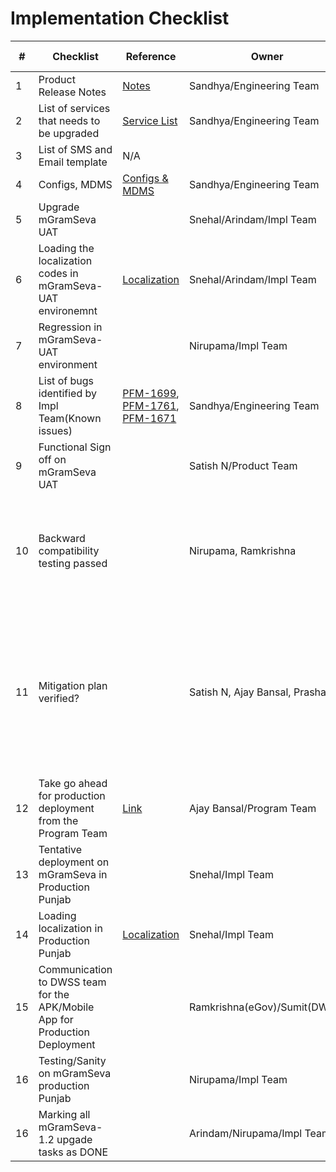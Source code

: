 # Implementation Checklist

<table><thead><tr><th width="69">#</th><th width="221">Checklist</th><th width="123">Reference</th><th width="197">Owner</th><th width="165">Completed(Yes/No/Not Required)</th><th width="140">Date(mm/dd/yyyy)</th><th width="167">Remark</th></tr></thead><tbody><tr><td>1</td><td>Product Release Notes</td><td><a href="./">Notes</a></td><td>Sandhya/Engineering Team</td><td>Yes</td><td></td><td></td></tr><tr><td>2</td><td>List of services that needs to be upgraded</td><td><a href="service-build-updates.md">Service List</a></td><td>Sandhya/Engineering Team</td><td>Yes</td><td></td><td></td></tr><tr><td>3</td><td>List of SMS and Email template</td><td>N/A</td><td></td><td>Not Required</td><td></td><td></td></tr><tr><td>4</td><td>Configs, MDMS</td><td><a href="https://app.gitbook.com/o/-MEQmzNGXk5ajuZujG7E/s/Qx3WcyfCEvIVnLyuvkbo/mgramseva/release-notes/mdms-and-configuration-updates">Configs &#x26; MDMS</a></td><td>Sandhya/Engineering Team</td><td>Yes</td><td></td><td></td></tr><tr><td>5</td><td>Upgrade mGramSeva UAT</td><td></td><td>Snehal/Arindam/Impl Team</td><td>Yes</td><td>28-Nov-2022</td><td></td></tr><tr><td>6</td><td>Loading the localization codes in mGramSeva-UAT environemnt</td><td><a href="https://github.com/egovernments/IFIX-releasekit/tree/master/Localization/1.2">Localization</a></td><td>Snehal/Arindam/Impl Team</td><td>Yes</td><td>28-Nov-2022</td><td>Provided by the Engineering Team</td></tr><tr><td>7</td><td>Regression in mGramSeva-UAT environment</td><td></td><td>Nirupama/Impl Team</td><td>Yes</td><td>5-Dec-2022</td><td></td></tr><tr><td>8</td><td>List of bugs identified by Impl Team(Known issues)</td><td><a href="https://digit-discuss.atlassian.net/browse/PFM-1699">PFM-1699</a>, <a href="https://digit-discuss.atlassian.net/browse/PFM-1761">PFM-1761</a>, <a href="https://digit-discuss.atlassian.net/browse/PFM-1671">PFM-1671</a></td><td>Sandhya/Engineering Team</td><td>No</td><td></td><td>Product Bug</td></tr><tr><td>9</td><td>Functional Sign off on mGramSeva UAT</td><td></td><td>Satish N/Product Team</td><td>Yes</td><td>9-Dec-2022</td><td></td></tr><tr><td>10</td><td>Backward compatibility testing passed</td><td></td><td>Nirupama, Ramkrishna</td><td>No</td><td></td><td>The app is not backward compatible and the force update will not work due a technical issue. The mitigation plan is in place.</td></tr><tr><td>11</td><td>Mitigation plan verified?</td><td></td><td>Satish N, Ajay Bansal, Prashanth</td><td>Yes</td><td>16-Dec-2022</td><td>The certain feature of the app will break when the user will try to do transaction. So, the user have to update the app and the training needs to be provided by the program team.</td></tr><tr><td>12</td><td>Take go ahead for production deployment from the Program Team</td><td><a href="https://docs.google.com/spreadsheets/d/1830gvWN7qkIlngmIfWpsS01xz275FXvFJJXMmkDgMDE/edit#gid=958617822">Link</a></td><td>Ajay Bansal/Program Team</td><td>No</td><td>15-Dec-2022</td><td></td></tr><tr><td>13</td><td>Tentative deployment on mGramSeva in Production Punjab</td><td></td><td>Snehal/Impl Team</td><td>No</td><td>4-Jan-2023</td><td>1-2 days of effort</td></tr><tr><td>14</td><td>Loading localization in Production Punjab</td><td><a href="https://github.com/egovernments/IFIX-releasekit/tree/master/Localization/1.2">Localization</a></td><td>Snehal/Impl Team</td><td>No</td><td>4-Jan-2023</td><td>On the same day after deployment</td></tr><tr><td>15</td><td>Communication to DWSS team for the APK/Mobile App for Production Deployment</td><td></td><td>Ramkrishna(eGov)/Sumit(DWSS)</td><td>No</td><td>4-Jan-2023</td><td>Communication to DWSS tech team. The build will take around 2-4 hrs to release in Playstore.</td></tr><tr><td>16</td><td>Testing/Sanity on mGramSeva production Punjab</td><td></td><td>Nirupama/Impl Team</td><td>No</td><td>5-Jan-2023</td><td>4-Jan and 5-Jan 2023</td></tr><tr><td>16</td><td>Marking all mGramSeva-1.2 upgade tasks as DONE</td><td></td><td>Arindam/Nirupama/Impl Team</td><td>No</td><td>5-Jan-2023</td><td>4-Jan and 5-Jan 2023</td></tr></tbody></table>
